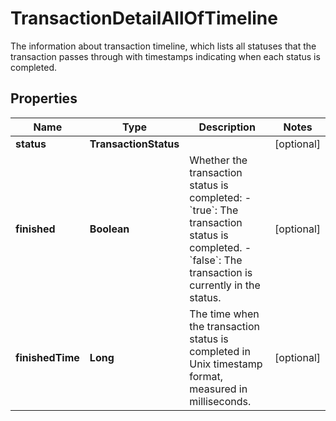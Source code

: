 

# TransactionDetailAllOfTimeline

The information about transaction timeline, which lists all statuses that the transaction passes through with timestamps indicating when each status is completed.

## Properties

| Name | Type | Description | Notes |
|------------ | ------------- | ------------- | -------------|
|**status** | **TransactionStatus** |  |  [optional] |
|**finished** | **Boolean** | Whether the transaction status is completed:   - &#x60;true&#x60;: The transaction status is completed.   - &#x60;false&#x60;: The transaction is currently in the status.  |  [optional] |
|**finishedTime** | **Long** | The time when the transaction status is completed in Unix timestamp format, measured in milliseconds. |  [optional] |



